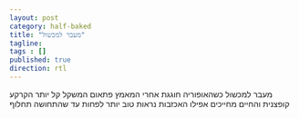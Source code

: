 ```yaml
---
layout: post
category: half-baked
title: "מעבר למכשול"
tagline:
tags : []
published: true
direction: rtl
---
```

מעבר למכשול
כשהאופוריה חוגגת
אחרי המאמץ
פתאום המשקל קל יותר
הקרקע קופצנית
והחיים מחייכים
אפילו האכזבות נראות טוב יותר
לפחות עד שהתחושה תחלוף
